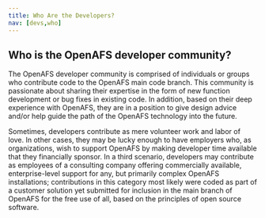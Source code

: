 ```yaml
---
title: Who Are the Developers?
nav: [devs,who]
---
```


## Who is the OpenAFS developer community? ##

The OpenAFS developer community is comprised of individuals or groups who contribute code to the OpenAFS main code branch.  This community is passionate about sharing their expertise in the form of new function development or bug fixes in existing code.  In addition, based on their deep experience with OpenAFS, they are in a position to give design advice and/or help guide the path of the OpenAFS technology into the future.

Sometimes, developers contribute as mere volunteer work and labor of love.  In other cases, they may be lucky enough to have employers who, as organizations, wish to support OpenAFS by making developer time available that they financially sponsor.  In a third scenario, developers may contribute as employees of a consulting company offering commercially available, enterprise-level support for any, but primarily complex OpenAFS installations; contributions in this category most likely were coded as part of a customer solution yet submitted for inclusion in the main branch of OpenAFS for the free use of all, based on the principles of open source software.
